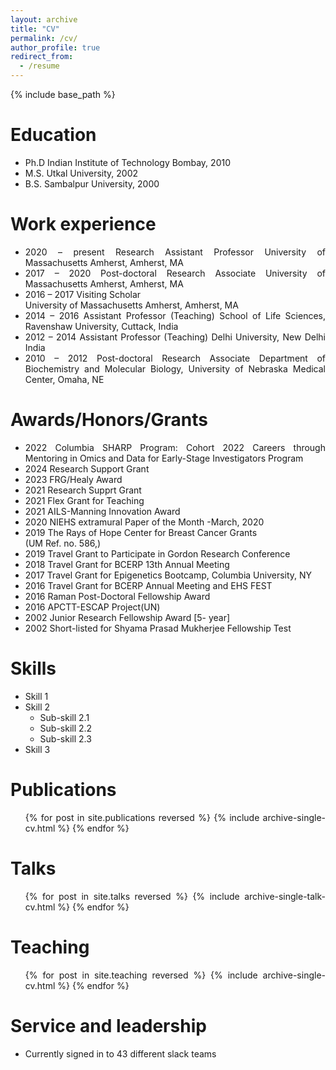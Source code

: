 ```yaml
---
layout: archive
title: "CV"
permalink: /cv/
author_profile: true
redirect_from:
  - /resume
---
```

<style>body {text-align: justify}</style>

{% include base_path %}

Education
======
* Ph.D Indian Institute of Technology Bombay, 2010 
* M.S. Utkal University, 2002
* B.S. Sambalpur University, 2000

Work experience
======
* 2020 – present		Research Assistant Professor 
    University of Massachusetts Amherst, Amherst, MA
* 2017 – 2020		Post-doctoral Research Associate 
    University of Massachusetts Amherst, Amherst, MA	 	
* 2016 – 2017		Visiting Scholar	
    University of Massachusetts Amherst, Amherst, MA
* 2014 – 2016		Assistant Professor (Teaching)
    School of Life Sciences, Ravenshaw University, Cuttack, India
* 2012 – 2014		Assistant Professor (Teaching)
    Delhi University, New Delhi India
* 2010 – 2012		Post-doctoral Research Associate
    Department of Biochemistry and Molecular Biology, University of Nebraska Medical Center, Omaha, NE		

Awards/Honors/Grants
======

* 2022	  Columbia SHARP Program: Cohort 2022 Careers through Mentoring in Omics and Data for Early-Stage   Investigators Program
* 2024		Research Support Grant	
* 2023	  FRG/Healy Award							
* 2021		Research Supprt Grant							
* 2021 		Flex Grant for Teaching							
* 2021		AILS-Manning Innovation Award 					
* 2020		NIEHS extramural Paper of the Month -March, 2020			
* 2019		The Rays of Hope Center for Breast Cancer Grants			
          (UM Ref. no. 586,)
* 2019		Travel Grant to Participate in Gordon Research Conference
* 2018		Travel Grant for BCERP 13th Annual Meeting 
* 2017		Travel Grant for Epigenetics Bootcamp, Columbia University, NY	
* 2016		Travel Grant for BCERP Annual Meeting and EHS FEST
* 2016		Raman Post-Doctoral Fellowship Award 
* 2016		APCTT-ESCAP Project(UN)					
* 2002		Junior Research Fellowship Award [5- year]
* 2002		Short-listed for Shyama Prasad Mukherjee Fellowship Test

  
Skills
======
* Skill 1
* Skill 2
  * Sub-skill 2.1
  * Sub-skill 2.2
  * Sub-skill 2.3
* Skill 3

Publications
======
  <ul>{% for post in site.publications reversed %}
    {% include archive-single-cv.html %}
  {% endfor %}</ul>
  
Talks
======
  <ul>{% for post in site.talks reversed %}
    {% include archive-single-talk-cv.html  %}
  {% endfor %}</ul>
  
Teaching
======
  <ul>{% for post in site.teaching reversed %}
    {% include archive-single-cv.html %}
  {% endfor %}</ul>
  
Service and leadership
======
* Currently signed in to 43 different slack teams
